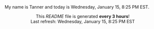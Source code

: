 My name is Tanner and today is Wednesday, January 15, 8:25 PM EST.

<p align="center">This <i>README</i> file is generated <b>every 3 hours</b>!</br>Last refresh: Wednesday, January 15, 8:25 PM EST<br /></p>
